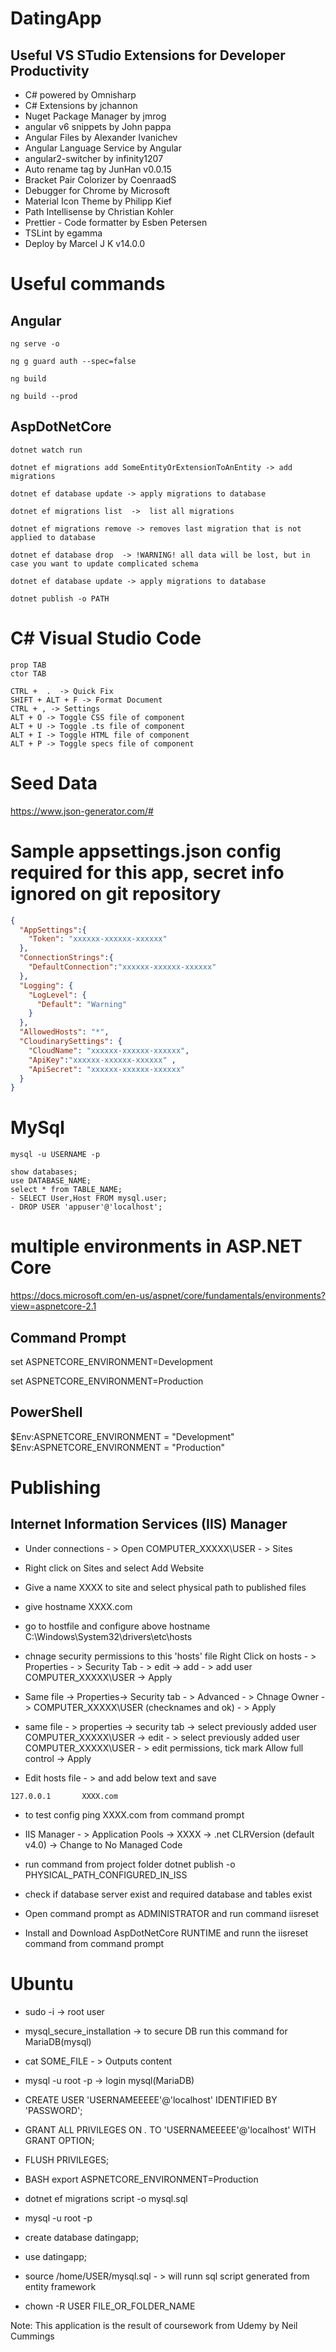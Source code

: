 # DatingApp

## Useful VS STudio Extensions for Developer Productivity

- C# powered by Omnisharp
- C# Extensions by jchannon
- Nuget Package Manager by jmrog
- angular v6 snippets by John pappa
- Angular Files by Alexander Ivanichev
- Angular Language Service by Angular
- angular2-switcher by infinity1207
- Auto rename tag by JunHan v0.0.15
- Bracket Pair Colorizer by CoenraadS
- Debugger for Chrome by Microsoft
- Material Icon Theme by Philipp Kief
- Path Intellisense by Christian Kohler
- Prettier - Code formatter by Esben Petersen
- TSLint by egamma
- Deploy by Marcel J K v14.0.0

# Useful commands

## Angular
```
ng serve -o

ng g guard auth --spec=false

ng build

ng build --prod
```
## AspDotNetCore
```
dotnet watch run

dotnet ef migrations add SomeEntityOrExtensionToAnEntity -> add migrations

dotnet ef database update -> apply migrations to database

dotnet ef migrations list  ->  list all migrations

dotnet ef migrations remove -> removes last migration that is not applied to database

dotnet ef database drop  -> !WARNING! all data will be lost, but in case you want to update complicated schema

dotnet ef database update -> apply migrations to database

dotnet publish -o PATH
```
# C# Visual Studio Code

```
prop TAB
ctor TAB

CTRL +  .  -> Quick Fix
SHIFT + ALT + F -> Format Document
CTRL + , -> Settings
ALT + O -> Toggle CSS file of component
ALT + U -> Toggle .ts file of component
ALT + I -> Toggle HTML file of component
ALT + P -> Toggle specs file of component
```
# Seed Data

https://www.json-generator.com/#

# Sample appsettings.json config required for this app, secret info ignored on git repository
```json
{
  "AppSettings":{
    "Token": "xxxxxx-xxxxxx-xxxxxx" 
  },
  "ConnectionStrings":{
    "DefaultConnection":"xxxxxx-xxxxxx-xxxxxx"
  },
  "Logging": {
    "LogLevel": {
      "Default": "Warning"
    }
  },
  "AllowedHosts": "*",
  "CloudinarySettings": {
    "CloudName": "xxxxxx-xxxxxx-xxxxxx",
    "ApiKey":"xxxxxx-xxxxxx-xxxxxx" ,
    "ApiSecret": "xxxxxx-xxxxxx-xxxxxx"
  }
}
```

# MySql
```
mysql -u USERNAME -p

show databases;
use DATABASE_NAME;
select * from TABLE_NAME;
- SELECT User,Host FROM mysql.user;
- DROP USER 'appuser'@'localhost';

```

# multiple environments in ASP.NET Core

https://docs.microsoft.com/en-us/aspnet/core/fundamentals/environments?view=aspnetcore-2.1

## Command Prompt

set ASPNETCORE_ENVIRONMENT=Development

set ASPNETCORE_ENVIRONMENT=Production

## PowerShell

$Env:ASPNETCORE_ENVIRONMENT = "Development"
$Env:ASPNETCORE_ENVIRONMENT = "Production"


# Publishing

## Internet Information Services (IIS) Manager
- Under connections - > Open COMPUTER_XXXXX\USER - > Sites
- Right click on Sites and select Add Website
- Give a name XXXX to site and select physical path to published files
- give hostname XXXX.com
- go to hostfile and configure above hostname C:\Windows\System32\drivers\etc\hosts
- chnage security permissions to this 'hosts' file Right Click on hosts - > Properties - > Security Tab - > edit -> add - > add user COMPUTER_XXXXX\USER  -> Apply
- Same file -> Properties-> Security tab - > Advanced - > Chnage Owner - > COMPUTER_XXXXX\USER (checknames and ok) - > Apply
- same file - > properties -> security tab -> select previously added user COMPUTER_XXXXX\USER -> edit - > select previously added user COMPUTER_XXXXX\USER - > edit permissions, tick mark Allow full control -> Apply

- Edit hosts file - > and add below text and save

```127.0.0.1       XXXX.com```	

- to test config ping XXXX.com from command prompt

- IIS Manager - > Application Pools -> XXXX -> .net CLRVersion (default v4.0) -> Change to No Managed Code 
- run command  from project folder dotnet publish -o PHYSICAL_PATH_CONFIGURED_IN_ISS
- check if database server exist and required database and tables exist 
- Open command prompt as ADMINISTRATOR and run command   iisreset
- Install and Download AspDotNetCore RUNTIME and runn the iisreset command from command prompt

# Ubuntu
- sudo -i -> root user
- mysql_secure_installation -> to secure DB run this command for MariaDB(mysql) 
- cat SOME_FILE - > Outputs content

- mysql -u root -p   -> login mysql(MariaDB)
- CREATE USER 'USERNAMEEEEE'@'localhost' IDENTIFIED BY 'PASSWORD';
- GRANT ALL PRIVILEGES ON *.* TO 'USERNAMEEEEE'@'localhost' WITH GRANT OPTION;
- FLUSH PRIVILEGES;

- BASH export ASPNETCORE_ENVIRONMENT=Production
- dotnet ef migrations script -o mysql.sql
- mysql -u root -p 
- create database datingapp;
- use datingapp;
- source /home/USER/mysql.sql  - > will runn sql script generated from entity framework
- chown -R USER FILE_OR_FOLDER_NAME









Note: This application is the result of coursework from Udemy by Neil Cummings  
